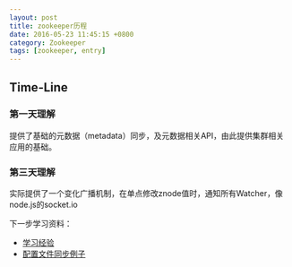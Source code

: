 ```yaml
---
layout: post
title: zookeeper历程
date: 2016-05-23 11:45:15 +0800
category: Zookeeper
tags: [zookeeper, entry]
---
```


## Time-Line

### 第一天理解

提供了基础的元数据（metadata）同步，及元数据相关API，由此提供集群相关应用的基础。

### 第三天理解

实际提供了一个变化广播机制，在单点修改znode值时，通知所有Watcher，像node.js的socket.io

下一步学习资料：
* [学习经验](https://github.com/neilChenXie/zookeeper)
* [配置文件同步例子](https://github.com/neilChenXie/syncconf)
